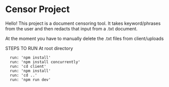 ﻿# Censor Project

Hello! This project is a document censoring tool. It takes keyword/phrases from the user and then redacts that input from a .txt document.

At the moment you have to manually delete the .txt files from client/uploads


STEPS TO RUN
At root directory
```
  run: 'npm install'
  run: 'npm install concurrently'
  run: 'cd client'
  run: 'npm install'
  run: 'cd ..'
  run: 'npm run dev'
```


